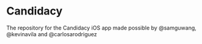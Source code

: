 # Candidacy
The repository for the Candidacy iOS app made possible by @samguwang, @kevinavila and @carlosarodriguez
